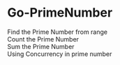 # Go-PrimeNumber

Find the Prime Number from range\
Count the Prime Number\
Sum the Prime Number\
Using Concurrency in prime number
